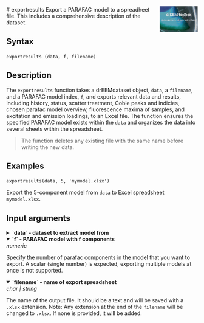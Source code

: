 <img src="top right corner logo.png" width="100" height="auto" align="right"/>
# exportresults
Export a PARAFAC model to a spreadheet file. This includes a comprehensive description of the dataset.

## Syntax

`exportresults (data, f, filename)`

## Description

The `exportresults` function takes a drEEMdataset object, `data`, a `filename`, and a PARAFAC model index, `f`, and exports relevant data and results, including history, status, scatter treatment, Coble peaks and indicies, chosen parafac model overview, fluorescence maxima of samples, and excitation and emission loadings, to an Excel file. The function ensures the specified PARAFAC model exists within the `data` and organizes the data into several sheets within the spreadsheet.

> The function deletes any existing file with the same name before writing the new data.

## Examples

`exportresults(data, 5, 'mymodel.xlsx')`

Export the 5-component model from `data` to Excel spreadsheet `mymodel.xlsx`.

## Input arguments
<details>
    <summary><b>`data` - dataset to extract model from</b></summary>
    <i>drEEMdataset</i>
        
A dataset of the class `drEEMdataset` that passes the validation function `data.validate(data)`. 
</details>

<details open>

<summary><b>`f` - PARAFAC model with f components</b></summary>
<i>numeric</i>

Specify the number of parafac components in the model that you want to export. A scalar (single number) is expected, exporting multiple models at once is not supported.

</details>

<details open>
    <summary><b>`filename` - name of export spreadsheet</b></summary>
    <i>char | string</i>
        
The name of the output file. It should be a text and will be saved with a `.xlsx` extension.
Note: Any extension at the end of the `filename` will be changed to `.xlsx`. If none is provided, it will be added.

</details>

<!---
## Name-Value arguments
-->
